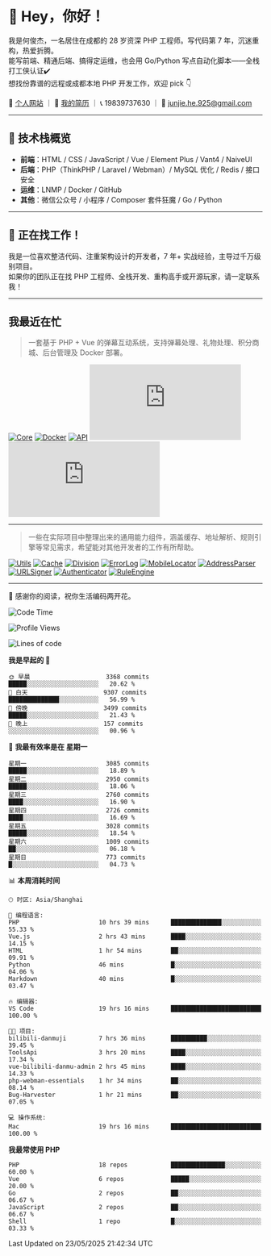 # 👋 Hey，你好！

我是何俊杰，一名居住在成都的 28 岁资深 PHP 工程师。写代码第 7 年，沉迷重构，热爱折腾。  
能写前端、精通后端、搞得定运维，也会用 Go/Python 写点自动化脚本——全栈打工侠认证✔️  
想找份靠谱的远程或成都本地 PHP 开发工作，欢迎 pick 👇

📄 [个人网站](https://hejunjie.life) ｜ 📄 [我的简历](https://hejunjie.life/docx/%E7%AE%80%E5%8E%8620250406.pdf) ｜ 📞 19839737630 ｜ 📮 junjie.he.925@gmail.com

---

## 🚀 技术栈概览

- **前端**：HTML / CSS / JavaScript / Vue / Element Plus / Vant4 / NaiveUI  
- **后端**：PHP（ThinkPHP / Laravel / Webman）/ MySQL 优化 / Redis / 接口安全  
- **运维**：LNMP / Docker / GitHub  
- **其他**：微信公众号 / 小程序 / Composer 套件狂魔 / Go / Python

---

## 📢 正在找工作！

我是一位喜欢整洁代码、注重架构设计的开发者，7 年+ 实战经验，主导过千万级别项目。  
如果你的团队正在找 PHP 工程师、全栈开发、重构高手或开源玩家，请一定联系我！

---

## 我最近在忙

> 一套基于 PHP + Vue 的弹幕互动系统，支持弹幕处理、礼物处理、积分商城、后台管理及 Docker 部署。

[![Core](https://img.shields.io/badge/php--bilibili--danmu--core-B站交互核心模块-blueviolet?style=for-the-badge&logo=php)](https://github.com/zxc7563598/php-bilibili-danmu-core)
[![Docker](https://img.shields.io/badge/php--bilibili--danmu--docker-Docker一键部署容器-2496ed?style=for-the-badge&logo=docker)](https://github.com/zxc7563598/php-bilibili-danmu-docker)
[![API](https://img.shields.io/badge/php--bilibili--danmu-项目本体-007acc?style=for-the-badge&logo=php)](https://github.com/zxc7563598/php-bilibili-danmu)
[![Admin](https://img.shields.io/badge/vue--bilibili--danmu--admin-前端：管理后台-42b883?style=for-the-badge&logo=vue.js)](https://github.com/zxc7563598/vue-bilibili-danmu-admin)
[![Shop](https://img.shields.io/badge/vue--bilibili--danmu--shop-前端：移动端积分商城-3eaf7c?style=for-the-badge&logo=vue.js)](https://github.com/zxc7563598/vue-bilibili-danmu-shop)

---

> 一些在实际项目中整理出来的通用能力组件，涵盖缓存、地址解析、规则引擎等常见需求，希望能对其他开发者的工作有所帮助。

[![Utils](https://img.shields.io/badge/php--utils-工具函数集合-6e40c9?style=for-the-badge&logo=php)](https://github.com/zxc7563598/php-utils)
[![Cache](https://img.shields.io/badge/php--cache-多层缓存系统-4c51bf?style=for-the-badge&logo=databricks)](https://github.com/zxc7563598/php-cache)
[![Division](https://img.shields.io/badge/php--china--division-行政区划解析-2d6a4f?style=for-the-badge&logo=mapbox)](https://github.com/zxc7563598/php-china-division)
[![ErrorLog](https://img.shields.io/badge/php--error--log-多通道错误日志-ef476f?style=for-the-badge&logo=bugsnag)](https://github.com/zxc7563598/php-error-log)
[![MobileLocator](https://img.shields.io/badge/php--mobile--locator-手机号归属地查询-06d6a0?style=for-the-badge&logo=googlemaps)](https://github.com/zxc7563598/php-mobile-locator)
[![AddressParser](https://img.shields.io/badge/php--address--parser-收货地址解析-118ab2?style=for-the-badge&logo=homeassistant)](https://github.com/zxc7563598/php-address-parser)
[![URLSigner](https://img.shields.io/badge/php--url--signer-签名链接工具-073b4c?style=for-the-badge&logo=linktree)](https://github.com/zxc7563598/php-url-signer)
[![Authenticator](https://img.shields.io/badge/php--google--authenticator-TOTP动态口令-ff6b6b?style=for-the-badge&logo=google)](https://github.com/zxc7563598/php-google-authenticator)
[![RuleEngine](https://img.shields.io/badge/php--simple--rule--engine-轻量规则引擎-f4a261?style=for-the-badge&logo=elastic)](https://github.com/zxc7563598/php-simple-rule-engine)

---

👋 感谢你的阅读，祝你生活编码两开花。


<!--START_SECTION:waka-->
![Code Time](http://img.shields.io/badge/Code%20Time-138%20hrs%2027%20mins-blue)

![Profile Views](http://img.shields.io/badge/%E4%B8%AA%E4%BA%BA%E8%B5%84%E6%96%99%E8%A7%82%E7%9C%8B%E6%AC%A1%E6%95%B0-26-blue)

![Lines of code](https://img.shields.io/badge/%E4%BB%8E%E3%80%8CHello%20World%E3%80%8D%E8%B5%B7%E6%88%91%E5%B7%B2%E7%BB%8F%E5%86%99%E4%BA%86-5.8%20million%20%E8%A1%8C%E4%BB%A3%E7%A0%81-blue)

**我是早起的 🐤** 

```text
🌞 早晨                     3368 commits        █████░░░░░░░░░░░░░░░░░░░░   20.62 % 
🌆 白天                     9307 commits        ██████████████░░░░░░░░░░░   56.99 % 
🌃 傍晚                     3499 commits        █████░░░░░░░░░░░░░░░░░░░░   21.43 % 
🌙 晚上                     157 commits         ░░░░░░░░░░░░░░░░░░░░░░░░░   00.96 % 
```
📅 **我最有效率是在 星期一** 

```text
星期一                      3085 commits        █████░░░░░░░░░░░░░░░░░░░░   18.89 % 
星期二                      2950 commits        █████░░░░░░░░░░░░░░░░░░░░   18.06 % 
星期三                      2760 commits        ████░░░░░░░░░░░░░░░░░░░░░   16.90 % 
星期四                      2726 commits        ████░░░░░░░░░░░░░░░░░░░░░   16.69 % 
星期五                      3028 commits        █████░░░░░░░░░░░░░░░░░░░░   18.54 % 
星期六                      1009 commits        ██░░░░░░░░░░░░░░░░░░░░░░░   06.18 % 
星期日                      773 commits         █░░░░░░░░░░░░░░░░░░░░░░░░   04.73 % 
```


📊 **本周消耗时间** 

```text
🕑︎ 时区: Asia/Shanghai

💬 编程语言: 
PHP                      10 hrs 39 mins      ██████████████░░░░░░░░░░░   55.33 % 
Vue.js                   2 hrs 43 mins       ████░░░░░░░░░░░░░░░░░░░░░   14.15 % 
HTML                     1 hr 54 mins        ██░░░░░░░░░░░░░░░░░░░░░░░   09.91 % 
Python                   46 mins             █░░░░░░░░░░░░░░░░░░░░░░░░   04.06 % 
Markdown                 40 mins             █░░░░░░░░░░░░░░░░░░░░░░░░   03.47 % 

🔥 编辑器: 
VS Code                  19 hrs 16 mins      █████████████████████████   100.00 % 

🐱‍💻 项目: 
bilibili-danmuji         7 hrs 36 mins       ██████████░░░░░░░░░░░░░░░   39.45 % 
ToolsApi                 3 hrs 20 mins       ████░░░░░░░░░░░░░░░░░░░░░   17.34 % 
vue-bilibili-danmu-admin 2 hrs 45 mins       ████░░░░░░░░░░░░░░░░░░░░░   14.33 % 
php-webman-essentials    1 hr 34 mins        ██░░░░░░░░░░░░░░░░░░░░░░░   08.14 % 
Bug-Harvester            1 hr 21 mins        ██░░░░░░░░░░░░░░░░░░░░░░░   07.05 % 

💻 操作系统: 
Mac                      19 hrs 16 mins      █████████████████████████   100.00 % 
```

**我最常使用 PHP** 

```text
PHP                      18 repos            ███████████████░░░░░░░░░░   60.00 % 
Vue                      6 repos             █████░░░░░░░░░░░░░░░░░░░░   20.00 % 
Go                       2 repos             ██░░░░░░░░░░░░░░░░░░░░░░░   06.67 % 
JavaScript               2 repos             ██░░░░░░░░░░░░░░░░░░░░░░░   06.67 % 
Shell                    1 repo              █░░░░░░░░░░░░░░░░░░░░░░░░   03.33 % 
```




 Last Updated on 23/05/2025 21:42:34 UTC
<!--END_SECTION:waka-->
